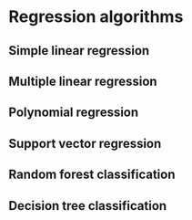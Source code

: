 # Regression algorithms
## Simple linear regression 
## Multiple linear regression
## Polynomial regression
## Support vector regression
## Random forest classification
## Decision tree classification
